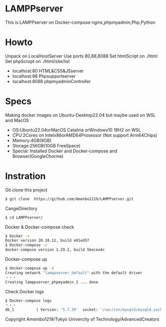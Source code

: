 # LAMPPserver
This is LAMPPserver on Docker-compose
nginx,phpmyadmin,Php,Python
# Howto
Unpack on LocalHostServer
Use ports 80,88,8088 
Set htmlScript on ./html
Set phpScropt on ./html/site/list
* localhost:80 HTML&CSS&JSserver
* localhost:88 Phpsupportserver
* localhost:8088 phpmyadminController

# Specs
Making docker images on Ubuntu-Desktop22.04 but maybe used on WSL and MacOS

* OS:Ubuntu22.04orMacOS Catalina orWindows10 18H2 on WSL
* CPU:2Cores on Intelx86orAMD64Prosessor (Not support Arm64Chips)
* Memory:4GB(8GB)
* Storage:256GB(10GB FreeSpace)
*  Special:
    Installed Docker and Docker-compose and Browser(GoogleChorme)
# Instration
Git clone this project
```sh
$ git clone  https://github.com/Amenbo1219/LAMPPserver.git
```
CangeDirectory
```sh
$ cd LAMPPserver/
```
Docker & Docker-compose check
```sh
$ Docker -v 
Docker version 20.10.12, build e91ed57
$ Docker-compose -v
docker-compose version 1.29.2, build 5becea4c
```
Docker-compose up 
```sh
$ docker-compose up -d
Creating network "lamppserver_default" with the default driver
・・・
Creating lamppserver_phpmyadmin_1 ... done
```
Check Docker logs 
```sh
$ Docker-compose logs
・・・
db_1          | Version: '5.7.39'  socket: '/var/run/mysqld/mysqld.sock'  port: 3306  MySQL Community Server (GPL)
```


Copyright Amembo1219/Tokyo Univercity of Technology/AdvancedCreators